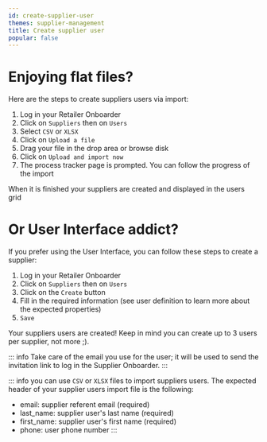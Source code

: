 ```yaml
---
id: create-supplier-user
themes: supplier-management
title: Create supplier user
popular: false
---
```


# Enjoying flat files?

Here are the steps to create suppliers users via import:

1. Log in your Retailer Onboarder
1. Click on `Suppliers` then on `Users`
1. Select `CSV` or `XLSX`
1. Click on `Upload a file`
1. Drag your file in the drop area or browse disk
1. Click on `Upload and import now`
1. The process tracker page is prompted. You can follow the progress of the import

When it is finished your suppliers are created and displayed in the users grid

# Or User Interface addict?

If you prefer using the User Interface, you can follow these steps to create a supplier:

1. Log in your Retailer Onboarder
1. Click on `Suppliers` then on `Users`
1. Click on the `Create` button
1. Fill in the required information (see user definition to learn more about the expected properties)
1. `Save`

Your suppliers users are created! Keep in mind you can create up to 3 users per supplier, not more ;).

::: info
Take care of the email you use for the user; it will be used to send the invitation link to log in the Supplier Onboarder.
:::

::: info
you can use `CSV` or `XLSX` files to import suppliers users. The expected header of your supplier users import file is the following:
* email: supplier referent email (required)
* last_name: supplier user's last name (required)
* first_name: supplier user's first name (required)
* phone: user phone number
:::
